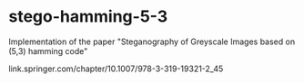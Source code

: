 # stego-hamming-5-3
Implementation of the paper "Steganography of Greyscale Images based on (5,3) hamming code"

 link.springer.com/chapter/10.1007/978-3-319-19321-2_45 
